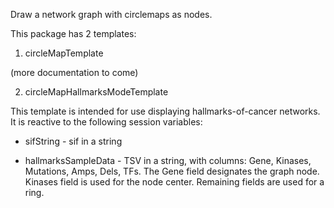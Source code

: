 Draw a network graph with circlemaps as nodes.

This package has 2 templates:

  1. circleMapTemplate

  (more documentation to come)

  2. circleMapHallmarksModeTemplate

This template is intended for use displaying hallmarks-of-cancer networks. It is reactive to the following session variables:

  * sifString - sif in a string

  * hallmarksSampleData - TSV in a string, with columns: Gene, Kinases, Mutations, Amps, Dels, TFs. The Gene field designates the graph node. Kinases field is used for the node center. Remaining fields are used for a ring.